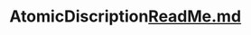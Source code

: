 # AtomicDiscription[ReadMe.md](https://github.com/PramudithRangana/AtomicDiscription/files/12214638/ReadMe.md)
